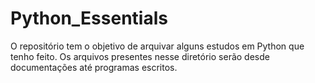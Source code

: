 # Python_Essentials
O repositório tem o objetivo de arquivar alguns estudos em Python que tenho feito. Os arquivos presentes nesse diretório serão desde documentações até programas escritos.
